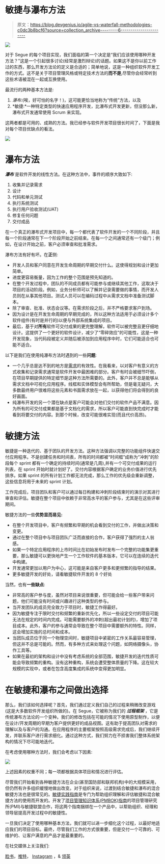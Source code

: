 # 敏捷与瀑布方法

> 原文：<https://blog.devgenius.io/agile-vs-waterfall-methodologies-c0dc3b8bcf6?source=collection_archive---------6----------------------->

![](img/8384daf9cfbad19fb962652c115eddf1.png)

对于 Segue 的每个项目实现，我们面临的第一个决定是“我们应该使用哪种开发方法？”这是一个引起很多讨论(经常是激烈辩论)的话题。如果这不是你以前工作过的东西，那么开发方法论的定义是合适的；简单地说，这是一种组织软件开发工作的方式。这不是关于项目管理风格或特定技术方法的**而不是**,尽管你会经常听到这些术语被混在一起或互换使用。

最流行的两种基本方法是:

1.  *瀑布:*(唉，好可怕的名字！)，这可能更恰当地称为“传统”方法，以及
2.  *敏捷:*一种特定类型的快速应用程序开发，比瀑布式开发更新，但没那么新，瀑布式开发通常使用 Scrum 来实现。

这两者都是可用的、成熟的方法。我已经参与软件开发项目很长时间了，下面是我对每个项目优缺点的看法。

![](img/4283e72b17c08a892bb1fadf39b62e66.png)

# 瀑布方法

***瀑布*** 是软件开发的线性方法。在这种方法中，事件的顺序大致如下:

1.  收集并记录需求
2.  设计
3.  代码和单元测试
4.  执行系统测试
5.  执行用户验收测试(UAT)
6.  修复任何问题
7.  交付成品

在一个真正的瀑布式开发项目中，每一个都代表了软件开发的一个不同阶段，并且每一个阶段通常在下一个阶段开始之前结束。在每一个之间通常还有一个级门；例如，在设计开始之前，客户必须审查和批准需求。

瀑布方法有好有坏。在**正**侧:

*   开发人员和客户同意在开发生命周期的早期交付什么。这使得规划和设计更加简单。
*   进度更容易衡量，因为工作的整个范围是预先知道的。
*   在整个开发过程中，团队的不同成员都有可能参与或继续其他工作，这取决于项目的活动阶段。例如，业务分析师可以了解并记录需要做的事情，而开发人员则在从事其他项目。测试人员可以在编码过程中从需求文档中准备测试脚本。
*   除了审查、批准、状态会议等。在需求阶段之后，并不严格要求客户到场。
*   因为设计是在开发生命周期的早期完成的，所以这种方法适用于必须设计多个软件组件(有时是并行的)以便与外部系统集成的项目。
*   最后，基于对**所有**软件可交付成果的更完整理解，软件可以被完整且更仔细地设计。这提供了一个更好的软件设计，减少了“零碎效应”的可能性，这是一种开发现象，当代码段被定义并随后被添加到应用程序中时，它们可能适合也可能不适合。

以下是我们在使用纯瀑布方法时遇到的一些**问题**:

*   一个几乎总是达不到的地方是[需求](https://www.seguetech.com/software-requirements-development/)的有效性。在我看来，以对客户有意义的方式收集和记录需求通常是软件开发中最困难的部分。客户有时会被细节吓倒，在项目早期提供的特定细节是这种方法所需要的。此外，客户并不总是能够从需求文档中可视化应用程序。线框和实体模型会有所帮助，但是毫无疑问，大多数最终用户很难将这些元素和书面需求放在一起，以获得他们将会得到的良好画面。
*   纯瀑布开发的另一个潜在缺点是客户可能会对他们交付的软件产品不满意。因为所有的可交付成果都是基于文档化的需求，所以客户可能直到快完成时才能看到将要交付的内容。到那个时候，改变可能很难实现(而且代价高昂)。

# 敏捷方法

敏捷是一种迭代的、基于团队的开发方法。这种方法强调以完整的功能组件快速交付应用程序。不是创建任务和时间表，所有的时间都被“时间框”成称为“冲刺”的阶段每个 sprint 都有一个确定的持续时间(通常是几周),并有一个可交付成果的运行列表，在 sprint 开始时就计划好了。交付内容根据客户确定的业务价值进行优先排序。如果 sprint 的所有计划工作都无法完成，那么工作的优先级会重新调整，这些信息将用于未来的 sprint 计划。

工作完成后，项目团队和客户可以通过每日构建和冲刺阶段结束时的演示对其进行审查和评估。敏捷在整个项目中依赖于非常高水平的客户参与，尤其是在这些评审期间。

敏捷方法的一些**优势显而易见:**

*   在整个开发项目中，客户有频繁和早期的机会看到交付的工作，并做出决策和变更。
*   通过在整个项目中与项目团队广泛而直接的合作，客户获得了强烈的主人翁感。
*   如果一个特定应用程序的上市时间比在初始发布时发布一个完整的功能集更重要，那么敏捷可以更快地产生一个工作软件的基本版本，它可以在连续的迭代中构建。
*   开发通常更加以用户为中心，这可能是来自客户更多和更频繁的指导的结果。
*   更多敏捷开发的好处，请看敏捷软件开发的 8 个好处

当然，也有**一些缺点**:

*   非常高的客户参与度，虽然对项目来说很重要，但可能会给一些客户带来问题，他们可能没有时间或兴趣进行这种类型的参与。
*   当开发团队的成员完全致力于项目时，敏捷工作得最好。
*   因为敏捷专注于限时交付和频繁的重新优先化，所以一些设定交付的项目可能无法在规定的时间内完成。可能需要额外的冲刺(超出最初计划的)，增加了项目成本。此外，客户的参与通常会导致在整个项目中需要额外的特性。同样，这会增加实施的总时间和成本。
*   当团队成员位于同一个物理空间时，敏捷项目中紧密的工作关系最容易管理，但这并不总是可能的。然而，有多种方式来处理这个问题，如网络摄像头，协作工具等。
*   如果在最初的架构和设计中没有考虑系统的全部范围，敏捷开发的迭代性质可能会导致频繁的重构。没有这种重构，系统会遭受整体质量的下降。这在较大规模的实现中，或者在包含高度集成的系统中变得更加明显。

# 在敏捷和瀑布之间做出选择

那么，我们该如何选择呢？首先，我们通过定义我们自己的过程来稍微改变游戏(这是大多数软件开发组织所做的)。在 Segue，它被称为我们的 ***过程框架*** ，它是传统瀑布方法论的一个变种。我们的修改包括在可能的情况下使用原型制作，以便在设计/开发周期的早期为客户提供更好的成品视图。这有助于提高团队对需求的理解以及与客户的沟通。在应用程序的主要框架按照高级需求完成后，我们继续开发，并联系客户进行需求细化。通过这种方式，我们努力在不损害我们整体系统架构的情况下尽可能地迭代。

在考虑使用哪种方法时，我们会考虑以下因素:

![](img/df26006935f4009bcb7c451be9e485e9.png)

上述因素的权重不同；每一项都根据具体项目和情况进行评估。

尽管我们开始看到各种敏捷方法在企业(甚至国防部和联邦机构)中的大规模采用，但仍然有许多组织缓慢地做出改变。对于组织来说，过渡到结合敏捷和瀑布的混合敏捷方法也是很常见的。[敏捷实践指南](https://amzn.to/2zjznOU)是专门为帮助组织理解和评估敏捷和混合敏捷方法的使用而开发的。开发了[项目管理知识体系(PMBOK)指南](https://amzn.to/2zjznOU)的项目管理研究所(PMI)与敏捷联盟合作，将这两个指南捆绑在一个产品中，以帮助组织、经理和领导层提高开发过程中的敏捷性。

一旦我们决定了使用哪种基本方法，我们就可以进一步细化这个过程，以最好地适应我们的项目目标。最终，尽管我们工作的方式很重要，但是交付一个可靠的、可维护的、让客户满意的产品才是最重要的。

在社交媒体上关注我们:

[脸书](https://www.facebook.com/StackedQA)，[推特](https://twitter.com/stackedqa)， [Instagram](https://instagram.com/stackedqa) ，& [领英](https://www.linkedin.com/company/stackedqa)